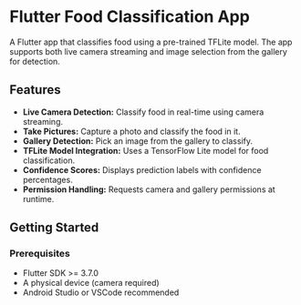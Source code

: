 # Flutter Food Classification App

A Flutter app that classifies food using a pre-trained TFLite model. The app supports both live camera streaming and image selection from the gallery for detection.

## Features

- **Live Camera Detection:** Classify food in real-time using camera streaming.
- **Take Pictures:** Capture a photo and classify the food in it.
- **Gallery Detection:** Pick an image from the gallery to classify.
- **TFLite Model Integration:** Uses a TensorFlow Lite model for food classification.
- **Confidence Scores:** Displays prediction labels with confidence percentages.
- **Permission Handling:** Requests camera and gallery permissions at runtime.

## Getting Started

### Prerequisites

- Flutter SDK >= 3.7.0
- A physical device (camera required)
- Android Studio or VSCode recommended

